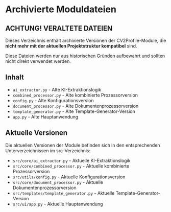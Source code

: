 # Archivierte Moduldateien

## ACHTUNG! VERALTETE DATEIEN

Dieses Verzeichnis enthält archivierte Versionen der CV2Profile-Module, die **nicht mehr mit der aktuellen Projektstruktur kompatibel** sind.

Diese Dateien werden nur aus historischen Gründen aufbewahrt und sollten nicht direkt verwendet werden.

## Inhalt

- `ai_extractor.py` - Alte KI-Extraktionslogik
- `combined_processor.py` - Alte kombinierte Prozessorversion
- `config.py` - Alte Konfigurationsversion
- `document_processor.py` - Alte Dokumentenprozessorversion
- `template_generator.py` - Alte Template-Generator-Version
- `app.py` - Alte Hauptanwendung

## Aktuelle Versionen

Die aktuellen Versionen der Module befinden sich in den entsprechenden Unterverzeichnissen im src-Verzeichnis:

- `src/core/ai_extractor.py` - Aktuelle KI-Extraktionslogik
- `src/core/combined_processor.py` - Aktuelle kombinierte Prozessorversion
- `src/utils/config.py` - Aktuelle Konfigurationsversion
- `src/core/document_processor.py` - Aktuelle Dokumentenprozessorversion
- `src/templates/template_generator.py` - Aktuelle Template-Generator-Version
- `src/ui/app.py` - Aktuelle Hauptanwendung 